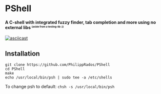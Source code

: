 # PShell
#### A C-shell with integrated fuzzy finder, tab completion and more using no external libs <sub><sup><sup>(aside from a testing-lib :))</sup></sub></sub>

[![asciicast](https://asciinema.org/a/464549.svg)](https://asciinema.org/a/464549)

## Installation
```
git clone https://github.com/PhilippRados/PShell
cd PShell
make
echo /usr/local/bin/psh | sudo tee -a /etc/shells
```
To change psh to default: `chsh -s /usr/local/bin/psh`
